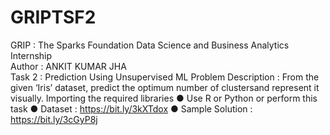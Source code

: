 # GRIPTSF2
GRIP : The Sparks Foundation 
Data Science and Business Analytics Internship  
Author : ANKIT KUMAR JHA  
Task 2 : Prediction Using Unsupervised ML  Problem 
Description : From the given ‘Iris’ dataset, predict the optimum number of clustersand represent it visually. 
Importing the required libraries 
● Use R or Python or perform this task
● Dataset : https://bit.ly/3kXTdox
● Sample Solution : https://bit.ly/3cGyP8j
